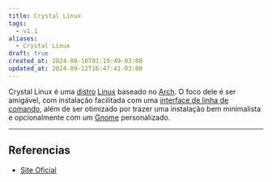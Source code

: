 ```yaml
---
title: Crystal Linux
tags:
  - v1.1
aliases:
  - Crystal Linux
draft: true
created_at: 2024-08-10T01:19:49-03:00
updated_at: 2024-09-12T16:47:41-03:00
---
```


Crystal Linux é uma [distro](api/sementes/2024/06/30/Distro_Linux.md) [Linux](../../../../sementes/2024/07/08/Linux.md) baseado no [Arch](../../../../sementes/2024/07/07/Arch_Linux.md). O foco dele é ser amigável, com instalação facilitada com uma [interface de linha de comando](api/ideias/2024/07/09/CLI.md), além de ser otimizado por trazer uma instalação bem minimalista e opcionalmente com um [Gnome](../../../../ideias/2024/08/10/Gnome.md) personalizado.

---

## Referencias

- [Site Oficial](https://getcryst.al/site) 